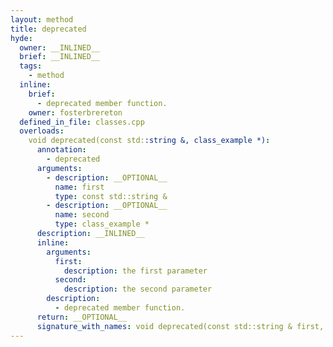 ```yaml
---
layout: method
title: deprecated
hyde:
  owner: __INLINED__
  brief: __INLINED__
  tags:
    - method
  inline:
    brief:
      - deprecated member function.
    owner: fosterbrereton
  defined_in_file: classes.cpp
  overloads:
    void deprecated(const std::string &, class_example *):
      annotation:
        - deprecated
      arguments:
        - description: __OPTIONAL__
          name: first
          type: const std::string &
        - description: __OPTIONAL__
          name: second
          type: class_example *
      description: __INLINED__
      inline:
        arguments:
          first:
            description: the first parameter
          second:
            description: the second parameter
        description:
          - deprecated member function.
      return: __OPTIONAL__
      signature_with_names: void deprecated(const std::string & first, class_example * second)
---
```

